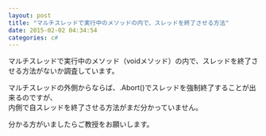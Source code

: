 ```yaml
---
layout: post
title: "マルチスレッドで実行中のメソッドの内で、スレッドを終了させる方法"
date: 2015-02-02 04:34:54
categories: c#
---
```

<p>マルチスレッドで実行中のメソッド（voidメソッド）の内で、スレッドを終了させる方法がないか調査しています。</p>

<p>マルチスレッドの外側からならば、.Abort()でスレッドを強制終了することが出来るのですが、<br>
内側で自スレッドを終了させる方法がまだ分かっていません。</p>

<p>分かる方がいましたらご教授をお願いします。</p>
